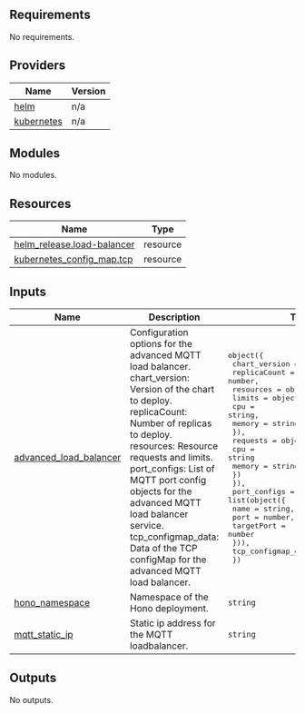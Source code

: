 ## Requirements

No requirements.

## Providers

| Name | Version |
|------|---------|
| <a name="provider_helm"></a> [helm](#provider\_helm) | n/a |
| <a name="provider_kubernetes"></a> [kubernetes](#provider\_kubernetes) | n/a |

## Modules

No modules.

## Resources

| Name | Type |
|------|------|
| [helm_release.load-balancer](https://registry.terraform.io/providers/hashicorp/helm/latest/docs/resources/release) | resource |
| [kubernetes_config_map.tcp](https://registry.terraform.io/providers/hashicorp/kubernetes/latest/docs/resources/config_map) | resource |

## Inputs

| Name | Description | Type | Default | Required |
|------|-------------|------|---------|:--------:|
| <a name="input_advanced_load_balancer"></a> [advanced\_load\_balancer](#input\_advanced\_load\_balancer) | Configuration options for the advanced MQTT load balancer.<br>  chart\_version: Version of the chart to deploy.<br>  replicaCount: Number of replicas to deploy.<br>  resources: Resource requests and limits.<br>  port\_configs: List of MQTT port config objects for the advanced MQTT load balancer service.<br>  tcp\_configmap\_data: Data of the TCP configMap for the advanced MQTT load balancer. | <pre>object({<br>    chart_version = string,<br>    replicaCount = number,<br>    resources = object({<br>      limits = object({<br>        cpu = string,<br>        memory = string<br>      }),<br>      requests = object({<br>        cpu = string<br>        memory = string<br>      })<br>    }),<br>    port_configs = list(object({<br>      name       = string,<br>      port       = number,<br>      targetPort = number<br>    })),<br>    tcp_configmap_data = map(string)<br>  })</pre> | n/a | yes |
| <a name="input_hono_namespace"></a> [hono\_namespace](#input\_hono\_namespace) | Namespace of the Hono deployment. | `string` | n/a | yes |
| <a name="input_mqtt_static_ip"></a> [mqtt\_static\_ip](#input\_mqtt\_static\_ip) | Static ip address for the MQTT loadbalancer. | `string` | n/a | yes |

## Outputs

No outputs.